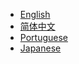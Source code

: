 - [English](/)
- [简体中文](/zh-cn/readme.md)
- [Portuguese](/pt-br/readme.md)
- [Japanese](/ja/readme.md)